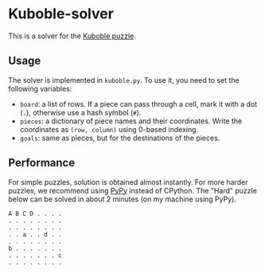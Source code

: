 # Kuboble-solver

This is a solver for the [Kuboble puzzle](kuboble.com).

## Usage

The solver is implemented in `kuboble.py`. To use it, you need to set the following variables:
- `board`: a list of rows. If a piece can pass through a cell, mark it with a dot (`.`), otherwise use a hash symbol (`#`).
- `pieces`: a dictionary of piece names and their coordinates. Write the coordinates as `(row, column)` using 0-based indexing.
- `goals`: same as pieces, but for the destinations of the pieces.

## Performance

For simple puzzles, solution is obtained almost instantly.
For more harder puzzles, we recommend using [PyPy](https://www.pypy.org/) instead of CPython.
The "Hard" puzzle below can be solved in about 2 minutes (on my machine using PyPy).

```
A B C D . . . .
. . . . . . . .
. . . . . . . .
. . a . . d . .
. . . . . . . .
b . . . . . . .
. . . . . . . c
. . . . . . . .
```
